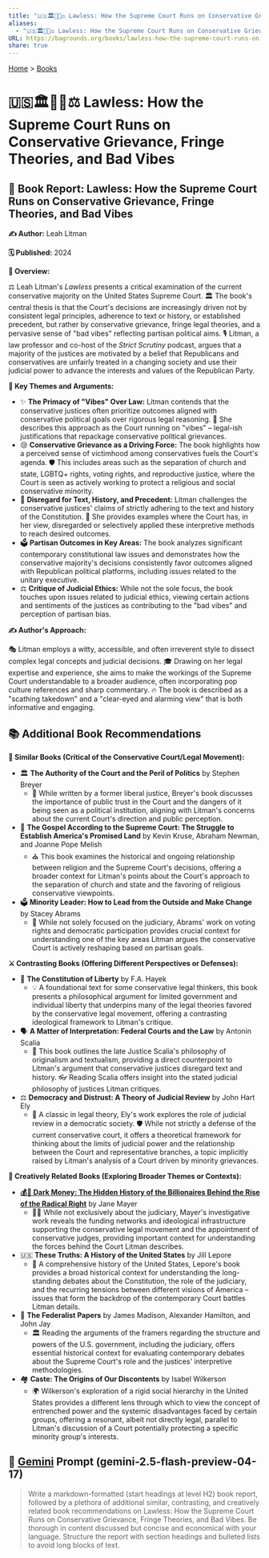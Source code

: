 ```yaml
---
title: "🇺🇸🏛️🚫📜⚖️ Lawless: How the Supreme Court Runs on Conservative Grievance, Fringe Theories, and Bad Vibes"
aliases:
  - "🇺🇸🏛️🚫📜⚖️ Lawless: How the Supreme Court Runs on Conservative Grievance, Fringe Theories, and Bad Vibes"
URL: https://bagrounds.org/books/lawless-how-the-supreme-court-runs-on-conservative-grievance-fringe-theories-and-bad-vibes
share: true
---
```

[Home](../index.md) > [Books](./index.md)  
# 🇺🇸🏛️🚫📜⚖️ Lawless: How the Supreme Court Runs on Conservative Grievance, Fringe Theories, and Bad Vibes  
## 📖 Book Report: Lawless: How the Supreme Court Runs on Conservative Grievance, Fringe Theories, and Bad Vibes  
  
**✍️ Author:** Leah Litman  
  
**🗓️ Published:** 2024  
  
**🔎 Overview:**  
  
⚖️ Leah Litman's *Lawless* presents a critical examination of the current conservative majority on the United States Supreme Court. 🏛️ The book's central thesis is that the Court's decisions are increasingly driven not by consistent legal principles, adherence to text or history, or established precedent, but rather by conservative grievance, fringe legal theories, and a pervasive sense of "bad vibes" reflecting partisan political aims. 🎙️ Litman, a law professor and co-host of the *Strict Scrutiny* podcast, argues that a majority of the justices are motivated by a belief that Republicans and conservatives are unfairly treated in a changing society and use their judicial power to advance the interests and values of the Republican Party.  
  
**🔑 Key Themes and Arguments:**  
  
* ✨ **The Primacy of "Vibes" Over Law:** Litman contends that the conservative justices often prioritize outcomes aligned with conservative political goals over rigorous legal reasoning. 🤔 She describes this approach as the Court running on "vibes" – legal-ish justifications that repackage conservative political grievances.  
* 😢 **Conservative Grievance as a Driving Force:** The book highlights how a perceived sense of victimhood among conservatives fuels the Court's agenda. 🛡️ This includes areas such as the separation of church and state, LGBTQ+ rights, voting rights, and reproductive justice, where the Court is seen as actively working to protect a religious and social conservative minority.  
* 📜 **Disregard for Text, History, and Precedent:** Litman challenges the conservative justices' claims of strictly adhering to the text and history of the Constitution. 🧐 She provides examples where the Court has, in her view, disregarded or selectively applied these interpretive methods to reach desired outcomes.  
* 🗳️ **Partisan Outcomes in Key Areas:** The book analyzes significant contemporary constitutional law issues and demonstrates how the conservative majority's decisions consistently favor outcomes aligned with Republican political platforms, including issues related to the unitary executive.  
* ⚖️ **Critique of Judicial Ethics:** While not the sole focus, the book touches upon issues related to judicial ethics, viewing certain actions and sentiments of the justices as contributing to the "bad vibes" and perception of partisan bias.  
  
**✍️ Author's Approach:**  
  
🎭 Litman employs a witty, accessible, and often irreverent style to dissect complex legal concepts and judicial decisions. 🎓 Drawing on her legal expertise and experience, she aims to make the workings of the Supreme Court understandable to a broader audience, often incorporating pop culture references and sharp commentary. 🔥 The book is described as a "scathing takedown" and a "clear-eyed and alarming view" that is both informative and engaging.  
  
## 📚 Additional Book Recommendations  
  
**🤝 Similar Books (Critical of the Conservative Court/Legal Movement):**  
  
* 🏛️ **The Authority of the Court and the Peril of Politics** by Stephen Breyer  
    * 📢 While written by a former liberal justice, Breyer's book discusses the importance of public trust in the Court and the dangers of it being seen as a political institution, aligning with Litman's concerns about the current Court's direction and public perception.  
* 🙏 **The Gospel According to the Supreme Court: The Struggle to Establish America's Promised Land** by Kevin Kruse, Abraham Newman, and Joanne Pope Melish  
    * ⛪ This book examines the historical and ongoing relationship between religion and the Supreme Court's decisions, offering a broader context for Litman's points about the Court's approach to the separation of church and state and the favoring of religious conservative viewpoints.  
* 🗳️ **Minority Leader: How to Lead from the Outside and Make Change** by Stacey Abrams  
    * 🔑 While not solely focused on the judiciary, Abrams' work on voting rights and democratic participation provides crucial context for understanding one of the key areas Litman argues the conservative Court is actively reshaping based on partisan goals.  
  
**⚔️ Contrasting Books (Offering Different Perspectives or Defenses):**  
  
* 🗽 **The Constitution of Liberty** by F.A. Hayek  
    * 💡 A foundational text for some conservative legal thinkers, this book presents a philosophical argument for limited government and individual liberty that underpins many of the legal theories favored by the conservative legal movement, offering a contrasting ideological framework to Litman's critique.  
* 🗣️ **A Matter of Interpretation: Federal Courts and the Law** by Antonin Scalia  
    * 📜 This book outlines the late Justice Scalia's philosophy of originalism and textualism, providing a direct counterpoint to Litman's argument that conservative justices disregard text and history. 👓 Reading Scalia offers insight into the stated judicial philosophy of justices Litman critiques.  
* ⚖️ **Democracy and Distrust: A Theory of Judicial Review** by John Hart Ely  
    * 💭 A classic in legal theory, Ely's work explores the role of judicial review in a democratic society. 🛡️ While not strictly a defense of the current conservative court, it offers a theoretical framework for thinking about the limits of judicial power and the relationship between the Court and representative branches, a topic implicitly raised by Litman's analysis of a Court driven by minority grievances.  
  
**🎨 Creatively Related Books (Exploring Broader Themes or Contexts):**  
  
* **[💰🤫 Dark Money: The Hidden History of the Billionaires Behind the Rise of the Radical Right](./dark-money-the-hidden-history-of-the-billionaires-behind-the-rise-of-the-radical-right.md)** by Jane Mayer  
    * 🕵️‍♀️ While not exclusively about the judiciary, Mayer's investigative work reveals the funding networks and ideological infrastructure supporting the conservative legal movement and the appointment of conservative judges, providing important context for understanding the forces behind the Court Litman describes.  
* 🇺🇸 **These Truths: A History of the United States** by Jill Lepore  
    * 📜 A comprehensive history of the United States, Lepore's book provides a broad historical context for understanding the long-standing debates about the Constitution, the role of the judiciary, and the recurring tensions between different visions of America – issues that form the backdrop of the contemporary Court battles Litman details.  
* 📜 **The Federalist Papers** by James Madison, Alexander Hamilton, and John Jay  
    * 🏛️ Reading the arguments of the framers regarding the structure and powers of the U.S. government, including the judiciary, offers essential historical context for evaluating contemporary debates about the Supreme Court's role and the justices' interpretive methodologies.  
* 🏘️ **Caste: The Origins of Our Discontents** by Isabel Wilkerson  
    * 🌍 Wilkerson's exploration of a rigid social hierarchy in the United States provides a different lens through which to view the concept of entrenched power and the systemic disadvantages faced by certain groups, offering a resonant, albeit not directly legal, parallel to Litman's discussion of a Court potentially protecting a specific minority group's interests.  
  
## 💬 [Gemini](../software/gemini.md) Prompt (gemini-2.5-flash-preview-04-17)  
> Write a markdown-formatted (start headings at level H2) book report, followed by a plethora of additional similar, contrasting, and creatively related book recommendations on Lawless: How the Supreme Court Runs on Conservative Grievance, Fringe Theories, and Bad Vibes. Be thorough in content discussed but concise and economical with your language. Structure the report with section headings and bulleted lists to avoid long blocks of text.
